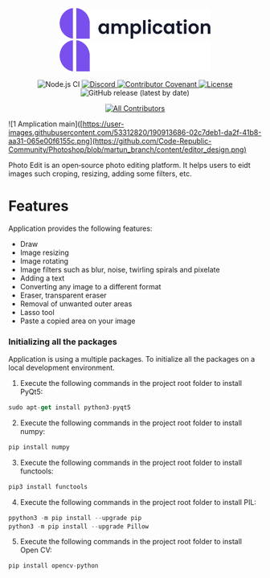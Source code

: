 <p align="center">
<img width="300" src="https://raw.githubusercontent.com/amplication/amplication/master/light.svg#gh-light-mode-only">
<img width="300" src="https://raw.githubusercontent.com/amplication/amplication/master/dark.svg#gh-dark-mode-only">
</p>

<p align="center">
  <img src="https://github.com/amplication/amplication/workflows/Node.js%20CI/badge.svg" alt="Node.js CI">
  <a href="https://amplication.com/discord">
    <img src="https://img.shields.io/discord/757179260417867879?label=discord" alt="Discord">
  </a>
  <a href="CODE_OF_CONDUCT.md">
    <img src="https://img.shields.io/badge/Contributor%20Covenant-v2.0%20adopted-ff69b4.svg" alt="Contributor Covenant">
  </a>
  <a href="https://opensource.org/licenses/Apache-2.0">
    <img src="https://img.shields.io/badge/License-Apache%202.0-blue.svg" alt="License">
  </a>
  <img alt="GitHub release (latest by date)" src="https://img.shields.io/github/v/release/amplication/amplication?color=purple"/>
</p>

<div align="center">
 
<!-- ALL-CONTRIBUTORS-BADGE:START - Do not remove or modify this section -->
[![All Contributors](https://img.shields.io/badge/all_contributors-80-orange.svg?style=flat-square)](#contributors-)
<!-- ALL-CONTRIBUTORS-BADGE:END -->

  </div>
 

![1  Amplication main]([https://user-images.githubusercontent.com/53312820/190913686-02c7deb1-da2f-41b8-aa31-065e00f6155c.png](https://github.com/Code-Republic-Community/Photoshop/blob/martun_branch/content/editor_design.png)

Photo Edit is an open‑source photo editing platform. It helps users to eidt images such croping, resizing, adding some filters, etc.

# Features

Application provides the following features:

- Draw
- Image resizing
- Image rotating
- Image filters such as blur, noise, twirling spirals and pixelate
- Adding a text
- Converting any image to a different format
- Eraser, transparent eraser
- Removal of unwanted outer areas
- Lasso tool
- Paste a copied area on your image


### Initializing all the packages

Application is using a multiple packages. To initialize all the packages on a local development environment.

1. Execute the following commands in the project root folder to install PyQt5:

```jsx
sudo apt-get install python3-pyqt5
```

2. Execute the following commands in the project root folder to install numpy:

```jsx
pip install numpy
```

3. Execute the following commands in the project root folder to install functools:

```jsx
pip3 install functools
```
4. Execute the following commands in the project root folder to install PIL:

```jsx
ppython3 -m pip install --upgrade pip
python3 -m pip install --upgrade Pillow
```
5. Execute the following commands in the project root folder to install Open CV:

```jsx
pip install opencv-python
```




